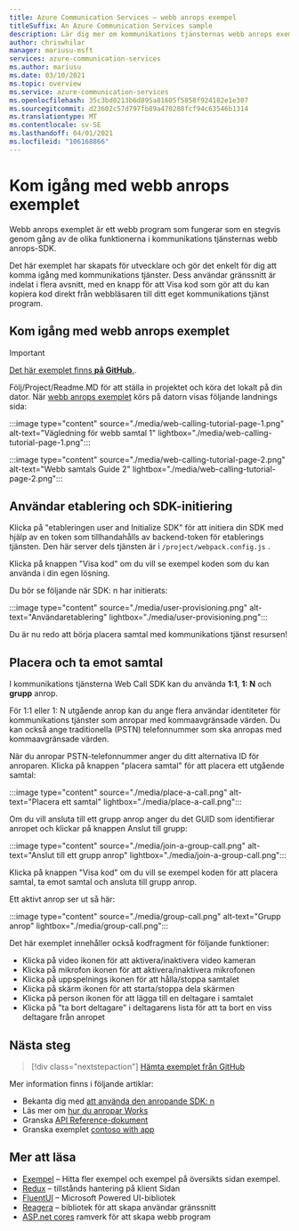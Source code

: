 ```yaml
---
title: Azure Communication Services – webb anrops exempel
titleSuffix: An Azure Communication Services sample
description: Lär dig mer om kommunikations tjänsternas webb anrops exempel
author: chriswhilar
manager: mariusu-msft
services: azure-communication-services
ms.author: mariusu
ms.date: 03/10/2021
ms.topic: overview
ms.service: azure-communication-services
ms.openlocfilehash: 35c3bd0213b6d895a81605f5858f924182e1e307
ms.sourcegitcommit: d23602c57d797fb89a470288fcf94c63546b1314
ms.translationtype: MT
ms.contentlocale: sv-SE
ms.lasthandoff: 04/01/2021
ms.locfileid: "106168866"
---
```

# <a name="get-started-with-the-web-calling-sample"></a>Kom igång med webb anrops exemplet

Webb anrops exemplet är ett webb program som fungerar som en stegvis genom gång av de olika funktionerna i kommunikations tjänsternas webb anrops-SDK.

Det här exemplet har skapats för utvecklare och gör det enkelt för dig att komma igång med kommunikations tjänster. Dess användar gränssnitt är indelat i flera avsnitt, med en knapp för att Visa kod som gör att du kan kopiera kod direkt från webbläsaren till ditt eget kommunikations tjänst program.

## <a name="get-started-with-the-web-calling-sample"></a>Kom igång med webb anrops exemplet

> [!IMPORTANT]
> [Det här exemplet finns **på GitHub**.](https://github.com/Azure-Samples/communication-services-web-calling-tutorial/).

Följ/Project/Readme.MD för att ställa in projektet och köra det lokalt på din dator.
När [webb anrops exemplet](https://github.com/Azure-Samples/communication-services-web-calling-tutorial) körs på datorn visas följande landnings sida:

:::image type="content" source="./media/web-calling-tutorial-page-1.png" alt-text="Vägledning för webb samtal 1" lightbox="./media/web-calling-tutorial-page-1.png":::

:::image type="content" source="./media/web-calling-tutorial-page-2.png" alt-text="Webb samtals Guide 2" lightbox="./media/web-calling-tutorial-page-2.png":::

## <a name="user-provisioning-and-sdk-initialization"></a>Användar etablering och SDK-initiering

Klicka på "etableringen user and Initialize SDK" för att initiera din SDK med hjälp av en token som tillhandahålls av backend-token för etablerings tjänsten. Den här server dels tjänsten är i `/project/webpack.config.js` .

Klicka på knappen "Visa kod" om du vill se exempel koden som du kan använda i din egen lösning.

Du bör se följande när SDK: n har initierats:

:::image type="content" source="./media/user-provisioning.png" alt-text="Användaretablering" lightbox="./media/user-provisioning.png":::

Du är nu redo att börja placera samtal med kommunikations tjänst resursen!

## <a name="placing-and-receiving-calls"></a>Placera och ta emot samtal

I kommunikations tjänsterna Web Call SDK kan du använda **1:1**, **1: N** och **grupp** anrop.

För 1:1 eller 1: N utgående anrop kan du ange flera användar identiteter för kommunikations tjänster som anropar med kommaavgränsade värden. Du kan också ange traditionella (PSTN) telefonnummer som ska anropas med kommaavgränsade värden.

När du anropar PSTN-telefonnummer anger du ditt alternativa ID för anroparen. Klicka på knappen "placera samtal" för att placera ett utgående samtal:

:::image type="content" source="./media/place-a-call.png" alt-text="Placera ett samtal" lightbox="./media/place-a-call.png":::

Om du vill ansluta till ett grupp anrop anger du det GUID som identifierar anropet och klickar på knappen Anslut till grupp:

:::image type="content" source="./media/join-a-group-call.png" alt-text="Anslut till ett grupp anrop" lightbox="./media/join-a-group-call.png":::

Klicka på knappen "Visa kod" om du vill se exempel koden för att placera samtal, ta emot samtal och ansluta till grupp anrop.

Ett aktivt anrop ser ut så här:

:::image type="content" source="./media/group-call.png" alt-text="Grupp anrop" lightbox="./media/group-call.png":::

Det här exemplet innehåller också kodfragment för följande funktioner:

  - Klicka på video ikonen för att aktivera/inaktivera video kameran
  - Klicka på mikrofon ikonen för att aktivera/inaktivera mikrofonen
  - Klicka på uppspelnings ikonen för att hålla/stoppa samtalet
  - Klicka på skärm ikonen för att starta/stoppa dela skärmen
  - Klicka på person ikonen för att lägga till en deltagare i samtalet
  - Klicka på "ta bort deltagare" i deltagarens lista för att ta bort en viss deltagare från anropet


## <a name="next-steps"></a>Nästa steg

>[!div class="nextstepaction"]
>[Hämta exemplet från GitHub](https://github.com/Azure-Samples/communication-services-web-calling-tutorial/)

Mer information finns i följande artiklar:

- Bekanta dig med [att använda den anropande SDK: n](../quickstarts/voice-video-calling/calling-client-samples.md)
- Läs mer om [hur du anropar Works](../concepts/voice-video-calling/about-call-types.md)
- Granska [API Reference-dokument](/javascript/api/azure-communication-services/@azure/communication-calling/)
- Granska exemplet [contoso with app](https://github.com/Azure-Samples/communication-services-contoso-med-app)

## <a name="additional-reading"></a>Mer att läsa

- [Exempel](./overview.md) – Hitta fler exempel och exempel på översikts sidan exempel.
- [Redux](https://redux.js.org/) – tillstånds hantering på klient Sidan
- [FluentUI](https://aka.ms/fluent-ui) – Microsoft Powered UI-bibliotek
- [Reagera](https://reactjs.org/) – bibliotek för att skapa användar gränssnitt
- [ASP.net cores](/aspnet/core/introduction-to-aspnet-core?preserve-view=true&view=aspnetcore-3.1) ramverk för att skapa webb program
